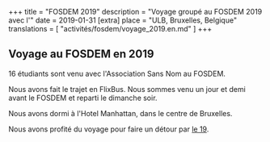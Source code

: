 +++
title = "FOSDEM 2019"
description = "Voyage groupé au FOSDEM 2019 avec l'"
date = 2019-01-31
[extra]
place = "ULB, Bruxelles, Belgique"
translations = [
    "activités/fosdem/voyage_2019.en.md"
]
+++

## Voyage au FOSDEM en 2019

16 étudiants sont venu avec l'Association Sans Nom au FOSDEM.

Nous avons fait le trajet en FlixBus.
Nous sommes venu un jour et demi avant le FOSDEM et reparti le dimanche soir.

Nous avons dormi à l'Hotel Manhattan, dans le centre de Bruxelles.

Nous avons profité du voyage pour faire un détour par [le
19](https://www.s19.be/).

